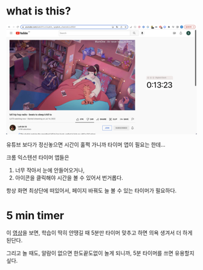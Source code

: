 # what is this?

![image](/document/image.png)


유튜브 보다가 정신놓으면 시간이 훌쩍 가니까
타이머 앱이 필요는 한데...

크롬 익스텐션 타이머 앱들은 
1. 너무 작아서 눈에 안들어오거나,
2. 아이콘을 클릭해야 시간을 볼 수 있어서 번거롭다.


항상 화면 최상단에 떠있어서,
페이지 바꿔도 늘 볼 수 있는 타이머가 필요하다.



# 5 min timer 

이 [영상](https://www.youtube.com/watch?v=32y6Elr9i9U)을 보면, 
학습이 딱히 안땡길 때 5분만 타이머 맞추고 하면 의욕 생겨서 더 하게 된단다.

그리고 놀 때도, 알람이 없으면 한도끝도없이 놀게 되니까,
5분 타이머를 쓰면 유용할지 싶다.   
